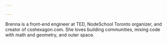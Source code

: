 ```yaml
---

---
```


<p>Brenna is a front-end engineer at TED, NodeSchool Toronto organizer, and creator of csshexagon.com. She loves building communities, mixing code with math and geometry, and outer space.</p>
